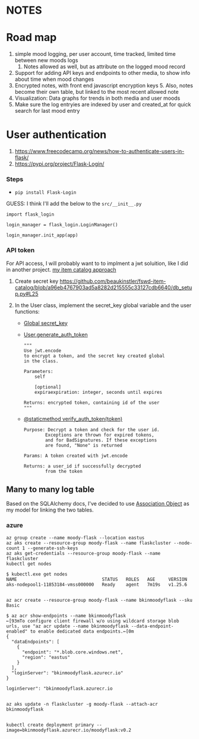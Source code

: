 # NOTES



# Road map

1. simple mood logging, per user account, time tracked, limited time between new moods logs
	1. Notes allowed as well, but as attribute on the logged mood record
2. Support for adding API keys and endpoints to other media, to show info about time when mood changes
4. Encrypted notes, with front end javascript encryption keys
	5. Also, notes become their own table, but linked to the most recent allowed note
5. Visualization: Data graphs for trends in both media and user moods
6. Make sure the log entryies are indexed by user and created_at for quick search for last mood entry



# User authentication
1. https://www.freecodecamp.org/news/how-to-authenticate-users-in-flask/
2. https://pypi.org/project/Flask-Login/

### Steps

- `pip install Flask-Login`

GUESS: I think I'll add the below to the `src/__init__.py`

```
import flask_login

login_manager = flask_login.LoginManager()

login_manager.init_app(app)
```

### API token
For API access, I will probably want to to implment a jwt soluition, like I did in another project.
[my item catalog approach](https://github.com/beaukinstler/fswd-item-catalog/blob/master/db_setup.py#L19)

1. Create secret key
	https://github.com/beaukinstler/fswd-item-catalog/blob/a96eb4767903ad5a8282d215555c33127cdb6640/db_setup.py#L25

2. In the User class, implement the secret_key global variable and the user functions:
	- [Global secret_key](https://github.com/beaukinstler/fswd-item-catalog/blob/a96eb4767903ad5a8282d215555c33127cdb6640/db_setup.py#L25)
	- [User.generate_auth_token](https://github.com/beaukinstler/fswd-item-catalog/blob/a96eb4767903ad5a8282d215555c33127cdb6640/db_setup.py#L43C9-L43C24)
		```
		"""
		Use jwt.encode
		to encrypt a token, and the secret key created global
		in the class.

		Parameters:
			self

			[optional]
			expiraexpiration: integer, seconds until expires

		Returns: encrypted token, containing id of the user
		"""
		```
	- [@staticmethod verify_auth_token(token)](https://github.com/beaukinstler/fswd-item-catalog/blob/a96eb4767903ad5a8282d215555c33127cdb6640/db_setup.py#L79C14-L79C14)


		```
		Purpose: Decrypt a token and check for the user id.
				Exceptions are thrown for expired tokens,
				and for BadSignatures. If these exceptions
				are found, "None" is returned

		Params: A token created with jwt.encode

		Returns: a user_id if successfully decrypted
				from the token
		```




## Many to many log table

Based on the SQLAlchemy docs, I've decided to use [Association Object](https://docs.sqlalchemy.org/en/14/orm/basic_relationships.html#association-object) as my model for linking the two tables.



### azure
```
az group create --name moody-flask --location eastus
az aks create --resource-group moody-flask --name flaskcluster --node-count 1 --generate-ssh-keys
az aks get-credentials --resource-group moody-flask --name flaskcluster
kubectl get nodes

$ kubectl.exe get nodes
NAME                                STATUS   ROLES   AGE     VERSION
aks-nodepool1-11853184-vmss000000   Ready    agent   7m19s   v1.25.6


az acr create --resource-group moody-flask --name bkinmoodyflask --sku Basic

$ az acr show-endpoints --name bkinmoodyflask
←[93mTo configure client firewall w/o using wildcard storage blob urls, use "az acr update --name bkinmoodyflask --data-endpoint-enabled" to enable dedicated data endpoints.←[0m
{
  "dataEndpoints": [
    {
      "endpoint": "*.blob.core.windows.net",
      "region": "eastus"
    }
  ],
  "loginServer": "bkinmoodyflask.azurecr.io"
}

loginServer": "bkinmoodyflask.azurecr.io


az aks update -n flaskcluster -g moody-flask --attach-acr bkinmoodyflask


kubectl create deployment primary --image=bkinmoodyflask.azurecr.io/moodyflask:v0.2

```